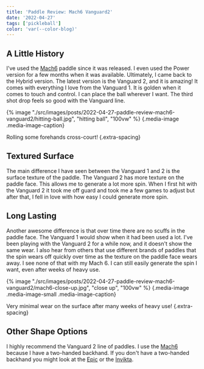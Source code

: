 ```yaml
---
title: 'Paddle Review: Mach6 Vanguard2'
date: '2022-04-27'
tags: ['pickleball']
color: 'var(--color-blog)'
---
```


## A Little History
I've used the [Mach6](https://www.selkirk.com/products/vanguard-20-mach6) paddle since it was released. I even used the Power version for a few months when it was available. Ultimately, I came back to the Hybrid version. The latest version is the Vanguard 2, and it is amazing! It comes with everything I love from the Vanguard 1. It is golden when it comes to touch and control. I can place the ball wherever I want. The third shot drop feels so good with the Vanguard line.

{% image "./src/images/posts/2022-04-27-paddle-review-mach6-vanguard2/hitting-ball.jpg", "hitting ball", "100vw" %}
{.media-image .media-image-caption}

Rolling some forehands cross-court!
{.extra-spacing}

## Textured Surface
The main difference I have seen between the Vanguard 1 and 2 is the surface texture of the paddle. The Vanguard 2 has more texture on the paddle face. This allows me to generate a lot more spin. When I first hit with the Vanguard 2 it took me off guard and took me a few games to adjust but after that, I fell in love with how easy I could generate more spin.

## Long Lasting
Another awesome difference is that over time there are no scuffs in the paddle face. The Vanguard 1 would show when it had been used a lot. I've been playing with the Vanguard 2 for a while now, and it doesn't show the same wear. I also hear from others that use different brands of paddles that the spin wears off quickly over time as the texture on the paddle face wears away. I see none of that with my Mach 6. I can still easily generate the spin I want, even after weeks of heavy use.

{% image "./src/images/posts/2022-04-27-paddle-review-mach6-vanguard2/mach6-close-up.jpg", "close up", "100vw" %}
{.media-image .media-image-small .media-image-caption}

Very minimal wear on the surface after many weeks of heavy use!
{.extra-spacing}

## Other Shape Options
I highly recommend the Vanguard 2 line of paddles. I use the [Mach6](https://www.selkirk.com/products/vanguard-20-mach6) because I have a two-handed backhand. If you don't have a two-handed backhand you might look at the [Epic](https://www.selkirk.com/products/vanguard-20-epic) or the [Invikta](https://www.selkirk.com/products/vanguard-20-invikta).